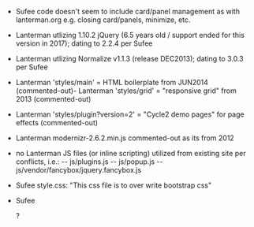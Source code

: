 - Sufee code doesn't seem to include card/panel management as with lanterman.org e.g. closing card/panels, minimize, etc.

- Lanterman utlizing 1.10.2 jQuery (6.5 years old / support ended for this version in 2017); dating to 2.2.4 per Sufee
- Lanterman utlizing Normalize v1.1.3 (release DEC2013); dating to 3.0.3 per Sufee
- Lanterman 'styles/main' = HTML boilerplate from JUN2014 (commented-out)- Lanterman 'styles/grid' = "responsive grid" from 2013 (commented-out)
- Lanterman 'styles/plugin?version=2' = "Cycle2 demo pages" for page effects (commented-out)

- Lanterman modernizr-2.6.2.min.js commented-out as its from 2012
- no Lanterman JS files (or inline scripting) utilized from existing site per conflicts, i.e.:
-- js/plugins.js
-- js/popup.js
-- js/vendor/fancybox/jquery.fancybox.js

- Sufee style.css: "This css file is to over write bootstrap css"

- Sufee <FOOTER>?
